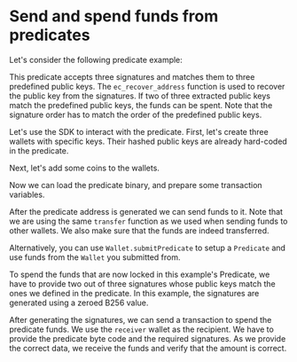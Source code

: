 # Send and spend funds from predicates

Let's consider the following predicate example:



This predicate accepts three signatures and matches them to three predefined public keys. The `ec_recover_address` function is used to recover the public key from the signatures. If two of three extracted public keys match the predefined public keys, the funds can be spent. Note that the signature order has to match the order of the predefined public keys.

Let's use the SDK to interact with the predicate. First, let's create three wallets with specific keys. Their hashed public keys are already hard-coded in the predicate.



Next, let's add some coins to the wallets.



Now we can load the predicate binary, and prepare some transaction variables.



After the predicate address is generated we can send funds to it. Note that we are using the same `transfer` function as we used when sending funds to other wallets. We also make sure that the funds are indeed transferred.



Alternatively, you can use `Wallet.submitPredicate` to setup a `Predicate` and use funds from the `Wallet` you submitted from.



To spend the funds that are now locked in this example's Predicate, we have to provide two out of three signatures whose public keys match the ones we defined in the predicate. In this example, the signatures are generated using a zeroed B256 value.



After generating the signatures, we can send a transaction to spend the predicate funds. We use the `receiver` wallet as the recipient. We have to provide the predicate byte code and the required signatures. As we provide the correct data, we receive the funds and verify that the amount is correct.


